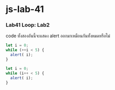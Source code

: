 # js-lab-41
### Lab41 Loop: Lab2
code ทั้งสองอันนี้จะแสดง alert ออกมาเหมือนกันทั้งหมดหรือไม่
```Javascript
let i = 0;
while (++i < 5) {
  alert( i);
}
```

```Javascript
let i = 0;
while (i++ < 5) {
  alert( i);
}
```
